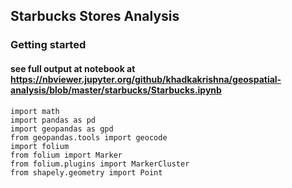 ## Starbucks Stores Analysis
### Getting started

#### see full output at notebook at https://nbviewer.jupyter.org/github/khadkakrishna/geospatial-analysis/blob/master/starbucks/Starbucks.ipynb 
```
import math
import pandas as pd
import geopandas as gpd
from geopandas.tools import geocode  
import folium 
from folium import Marker
from folium.plugins import MarkerCluster
from shapely.geometry import Point
```
